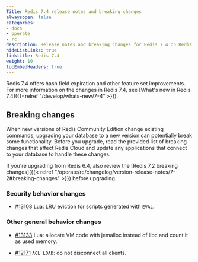 ```yaml
---
Title: Redis 7.4 release notes and breaking changes
alwaysopen: false
categories:
- docs
- operate
- rc
description: Release notes and breaking changes for Redis 7.4 on Redis Cloud.
hideListLinks: true
linktitle: Redis 7.4
weight: 10
tocEmbedHeaders: true
---
```


Redis 7.4 offers hash field expiration and other feature set improvements. For more information on the changes in Redis 7.4, see [What's new in Redis 7.4]({{<relref "/develop/whats-new/7-4" >}}).

## Breaking changes

When new versions of Redis Community Edition change existing commands, upgrading your database to a new version can potentially break some functionality. Before you upgrade, read the provided list of breaking changes that affect Redis Cloud and update any applications that connect to your database to handle these changes.

If you're upgrading from Redis 6.4, also review the [Redis 7.2 breaking changes]({{< relref "/operate/rc/changelog/version-release-notes/7-2#breaking-changes" >}}) before upgrading.

### Security behavior changes

- [#13108](https://github.com/redis/redis/pull/13108) Lua: LRU eviction for scripts generated with `EVAL`. 

### Other general behavior changes

- [#13133](https://github.com/redis/redis/pull/13133) Lua: allocate VM code with jemalloc instead of libc and count it as used memory.

- [#12171](https://github.com/redis/redis/pull/12171) `ACL LOAD`: do not disconnect all clients.